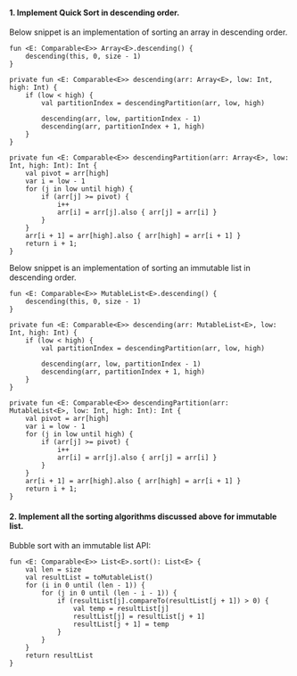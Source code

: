 #### 1. Implement Quick Sort in descending order.

Below snippet is an implementation of sorting an array in descending order.

```
fun <E: Comparable<E>> Array<E>.descending() {
    descending(this, 0, size - 1)
}

private fun <E: Comparable<E>> descending(arr: Array<E>, low: Int, high: Int) {
    if (low < high) {
        val partitionIndex = descendingPartition(arr, low, high)

        descending(arr, low, partitionIndex - 1)
        descending(arr, partitionIndex + 1, high)
    }
}

private fun <E: Comparable<E>> descendingPartition(arr: Array<E>, low: Int, high: Int): Int {
    val pivot = arr[high]
    var i = low - 1
    for (j in low until high) {
        if (arr[j] >= pivot) {
            i++
            arr[i] = arr[j].also { arr[j] = arr[i] }
        }
    }
    arr[i + 1] = arr[high].also { arr[high] = arr[i + 1] }
    return i + 1;
}
```

Below snippet is an implementation of sorting an immutable list in descending order.
```
fun <E: Comparable<E>> MutableList<E>.descending() {
    descending(this, 0, size - 1)
}

private fun <E: Comparable<E>> descending(arr: MutableList<E>, low: Int, high: Int) {
    if (low < high) {
        val partitionIndex = descendingPartition(arr, low, high)

        descending(arr, low, partitionIndex - 1)
        descending(arr, partitionIndex + 1, high)
    }
}

private fun <E: Comparable<E>> descendingPartition(arr: MutableList<E>, low: Int, high: Int): Int {
    val pivot = arr[high]
    var i = low - 1
    for (j in low until high) {
        if (arr[j] >= pivot) {
            i++
            arr[i] = arr[j].also { arr[j] = arr[i] }
        }
    }
    arr[i + 1] = arr[high].also { arr[high] = arr[i + 1] }
    return i + 1;
}
```

#### 2. Implement all the sorting algorithms discussed above for immutable list.

Bubble sort with an immutable list API:
```
fun <E: Comparable<E>> List<E>.sort(): List<E> {
    val len = size
    val resultList = toMutableList()
    for (i in 0 until (len - 1)) {
        for (j in 0 until (len - i - 1)) {
            if (resultList[j].compareTo(resultList[j + 1]) > 0) {
                val temp = resultList[j]
                resultList[j] = resultList[j + 1]
                resultList[j + 1] = temp
            }
        }
    }
    return resultList
}
```

